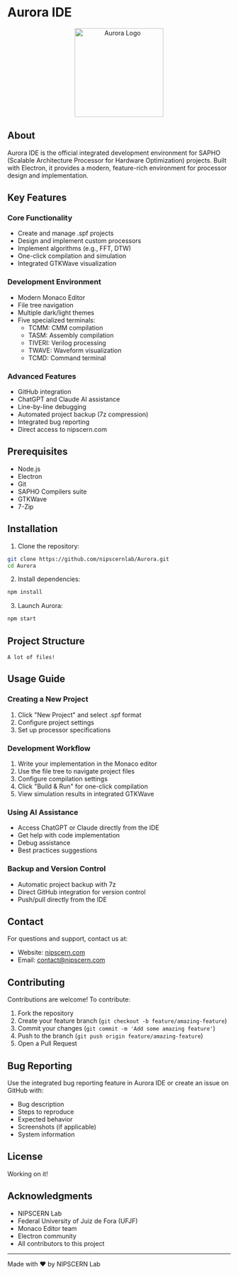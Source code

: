 # Aurora IDE

<div align="center">
  <img src="https://github.com/nipscernlab/Aurora/blob/main/assets/icons/aurora_borealis-2.ico" alt="Aurora Logo" width="200"/>
</div>

## About

Aurora IDE is the official integrated development environment for SAPHO (Scalable Architecture Processor for Hardware Optimization) projects. Built with Electron, it provides a modern, feature-rich environment for processor design and implementation.

## Key Features

### Core Functionality
- Create and manage .spf projects
- Design and implement custom processors
- Implement algorithms (e.g., FFT, DTW)
- One-click compilation and simulation
- Integrated GTKWave visualization

### Development Environment
- Modern Monaco Editor
- File tree navigation
- Multiple dark/light themes
- Five specialized terminals:
  - TCMM: CMM compilation
  - TASM: Assembly compilation
  - TIVERI: Verilog processing
  - TWAVE: Waveform visualization
  - TCMD: Command terminal

### Advanced Features
- GitHub integration
- ChatGPT and Claude AI assistance
- Line-by-line debugging
- Automated project backup (7z compression)
- Integrated bug reporting
- Direct access to nipscern.com

## Prerequisites

- Node.js
- Electron
- Git
- SAPHO Compilers suite
- GTKWave
- 7-Zip

## Installation

1. Clone the repository:
```bash
git clone https://github.com/nipscernlab/Aurora.git
cd Aurora
```

2. Install dependencies:
```bash
npm install
```

3. Launch Aurora:
```bash
npm start
```

## Project Structure

```
A lot of files!
```

## Usage Guide

### Creating a New Project
1. Click "New Project" and select .spf format
2. Configure project settings
3. Set up processor specifications

### Development Workflow
1. Write your implementation in the Monaco editor
2. Use the file tree to navigate project files
3. Configure compilation settings
4. Click "Build & Run" for one-click compilation
5. View simulation results in integrated GTKWave

### Using AI Assistance
- Access ChatGPT or Claude directly from the IDE
- Get help with code implementation
- Debug assistance
- Best practices suggestions

### Backup and Version Control
- Automatic project backup with 7z
- Direct GitHub integration for version control
- Push/pull directly from the IDE

## Contact

For questions and support, contact us at:
- Website: [nipscern.com](https://nipscern.com)
- Email: contact@nipscern.com

## Contributing

Contributions are welcome! To contribute:

1. Fork the repository
2. Create your feature branch (`git checkout -b feature/amazing-feature`)
3. Commit your changes (`git commit -m 'Add some amazing feature'`)
4. Push to the branch (`git push origin feature/amazing-feature`)
5. Open a Pull Request

## Bug Reporting

Use the integrated bug reporting feature in Aurora IDE or create an issue on GitHub with:
- Bug description
- Steps to reproduce
- Expected behavior
- Screenshots (if applicable)
- System information

## License

Working on it!

## Acknowledgments

- NIPSCERN Lab
- Federal University of Juiz de Fora (UFJF)
- Monaco Editor team
- Electron community
- All contributors to this project

---

Made with ❤️ by NIPSCERN Lab
